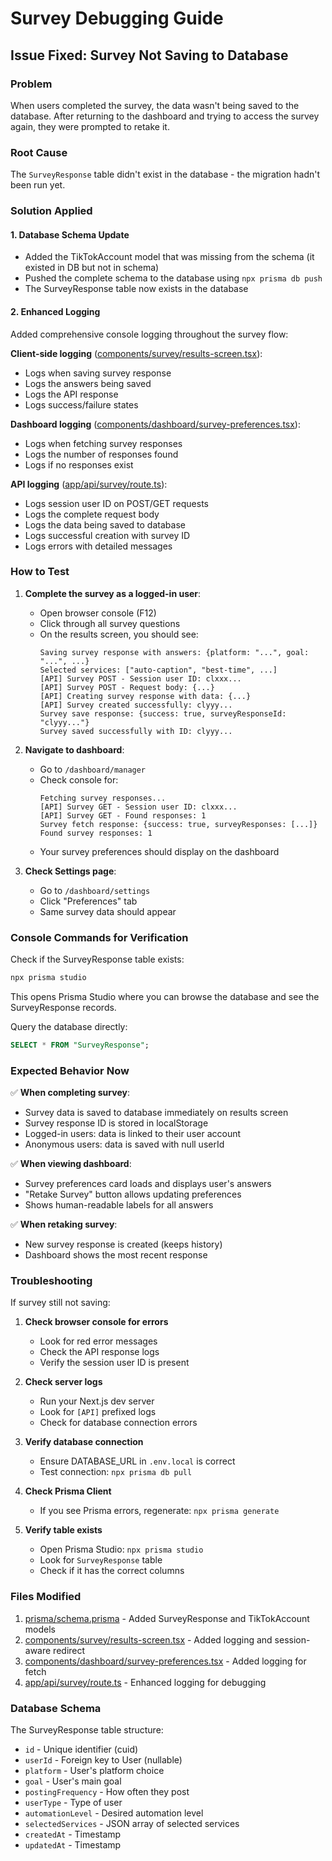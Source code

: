 # Survey Debugging Guide

## Issue Fixed: Survey Not Saving to Database

### Problem
When users completed the survey, the data wasn't being saved to the database. After returning to the dashboard and trying to access the survey again, they were prompted to retake it.

### Root Cause
The `SurveyResponse` table didn't exist in the database - the migration hadn't been run yet.

### Solution Applied

#### 1. Database Schema Update
- Added the TikTokAccount model that was missing from the schema (it existed in DB but not in schema)
- Pushed the complete schema to the database using `npx prisma db push`
- The SurveyResponse table now exists in the database

#### 2. Enhanced Logging
Added comprehensive console logging throughout the survey flow:

**Client-side logging** ([components/survey/results-screen.tsx](components/survey/results-screen.tsx)):
- Logs when saving survey response
- Logs the answers being saved
- Logs the API response
- Logs success/failure states

**Dashboard logging** ([components/dashboard/survey-preferences.tsx](components/dashboard/survey-preferences.tsx)):
- Logs when fetching survey responses
- Logs the number of responses found
- Logs if no responses exist

**API logging** ([app/api/survey/route.ts](app/api/survey/route.ts)):
- Logs session user ID on POST/GET requests
- Logs the complete request body
- Logs the data being saved to database
- Logs successful creation with survey ID
- Logs errors with detailed messages

### How to Test

1. **Complete the survey as a logged-in user**:
   - Open browser console (F12)
   - Click through all survey questions
   - On the results screen, you should see:
     ```
     Saving survey response with answers: {platform: "...", goal: "...", ...}
     Selected services: ["auto-caption", "best-time", ...]
     [API] Survey POST - Session user ID: clxxx...
     [API] Survey POST - Request body: {...}
     [API] Creating survey response with data: {...}
     [API] Survey created successfully: clyyy...
     Survey save response: {success: true, surveyResponseId: "clyyy..."}
     Survey saved successfully with ID: clyyy...
     ```

2. **Navigate to dashboard**:
   - Go to `/dashboard/manager`
   - Check console for:
     ```
     Fetching survey responses...
     [API] Survey GET - Session user ID: clxxx...
     [API] Survey GET - Found responses: 1
     Survey fetch response: {success: true, surveyResponses: [...]}
     Found survey responses: 1
     ```
   - Your survey preferences should display on the dashboard

3. **Check Settings page**:
   - Go to `/dashboard/settings`
   - Click "Preferences" tab
   - Same survey data should appear

### Console Commands for Verification

Check if the SurveyResponse table exists:
```bash
npx prisma studio
```
This opens Prisma Studio where you can browse the database and see the SurveyResponse records.

Query the database directly:
```sql
SELECT * FROM "SurveyResponse";
```

### Expected Behavior Now

✅ **When completing survey**:
- Survey data is saved to database immediately on results screen
- Survey response ID is stored in localStorage
- Logged-in users: data is linked to their user account
- Anonymous users: data is saved with null userId

✅ **When viewing dashboard**:
- Survey preferences card loads and displays user's answers
- "Retake Survey" button allows updating preferences
- Shows human-readable labels for all answers

✅ **When retaking survey**:
- New survey response is created (keeps history)
- Dashboard shows the most recent response

### Troubleshooting

If survey still not saving:

1. **Check browser console for errors**
   - Look for red error messages
   - Check the API response logs
   - Verify the session user ID is present

2. **Check server logs**
   - Run your Next.js dev server
   - Look for `[API]` prefixed logs
   - Check for database connection errors

3. **Verify database connection**
   - Ensure DATABASE_URL in `.env.local` is correct
   - Test connection: `npx prisma db pull`

4. **Check Prisma Client**
   - If you see Prisma errors, regenerate: `npx prisma generate`

5. **Verify table exists**
   - Open Prisma Studio: `npx prisma studio`
   - Look for `SurveyResponse` table
   - Check if it has the correct columns

### Files Modified

1. [prisma/schema.prisma](prisma/schema.prisma) - Added SurveyResponse and TikTokAccount models
2. [components/survey/results-screen.tsx](components/survey/results-screen.tsx) - Added logging and session-aware redirect
3. [components/dashboard/survey-preferences.tsx](components/dashboard/survey-preferences.tsx) - Added logging for fetch
4. [app/api/survey/route.ts](app/api/survey/route.ts) - Enhanced logging for debugging

### Database Schema

The SurveyResponse table structure:
- `id` - Unique identifier (cuid)
- `userId` - Foreign key to User (nullable)
- `platform` - User's platform choice
- `goal` - User's main goal
- `postingFrequency` - How often they post
- `userType` - Type of user
- `automationLevel` - Desired automation level
- `selectedServices` - JSON array of selected services
- `createdAt` - Timestamp
- `updatedAt` - Timestamp

